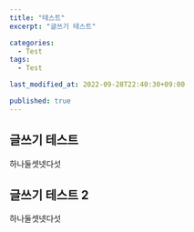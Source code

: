 ```yaml
---
title: "테스트"
excerpt: "글쓰기 테스트"

categories:
  - Test
tags:
  - Test

last_modified_at: 2022-09-28T22:40:30+09:00

published: true
---
```


## 글쓰기 테스트

하나둘셋넷다섯

## 글쓰기 테스트 2

하나둘셋넷다섯
